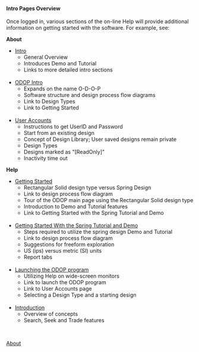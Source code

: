 #### Intro Pages Overview

Once logged in, various sections of the on-line Help will provide additional information on getting started with the software.
For example, see:  

**About**
*  [Intro](Intro)  
   + General Overview
   + Introduces Demo and Tutorial
   + Links to more detailed intro sections   
&nbsp;
*  [ODOP Intro](ODOPintro)  
   + Expands on the name O-D-O-P
   + Software structure and design process flow diagrams
   + Link to Design Types
   + Link to Getting Started  
&nbsp;
*  [User Accounts](userAccounts)  
   + Instructions to get UserID and Password
   + Start from an existing design
   + Concept of Design Library; User saved designs remain private
   + Design Types
   + Designs marked as "[ReadOnly]"
   + Inactivity time out   

**Help**
*  [Getting Started](../Help/gettingStarted)  
   + Rectangular Solid design type versus Spring Design
   + Link to design process flow diagram
   + Tour of the ODOP main page using the Rectangular Solid design type
   + Introduction to Demo and Tutorial features
   + Link to Getting Started with the Spring Tutorial and Demo  
&nbsp;
*  [Getting Started With the Spring Tutorial and Demo](../Help/gettingStartedSpring)  
   + Steps required to utilize the spring design Demo and Tutorial
   + Link to design process flow diagram
   + Suggestions for freeform exploration
   + US (ips) versus metric (SI) units
   + Report tabs   
&nbsp;
*  [Launching the ODOP program](../Help/launchODOP)  
   + Utilizing Help on wide-screen monitors
   + Link to launch the ODOP program
   + Link to User Accounts page
   + Selecting a Design Type and a starting design  
&nbsp;
*  [Introduction](../Help/introduction)  
   + Overview of concepts
   + Search, Seek and Trade features   
   
&nbsp;

[About](./)   
